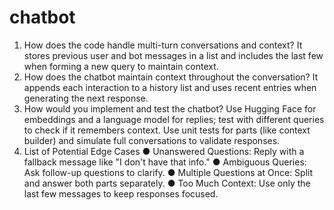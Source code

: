 # chatbot

1. How does the code handle multi-turn conversations and context?
It stores previous user and bot messages in a list and includes the last few when forming a
new query to maintain context.
2. How does the chatbot maintain context throughout the conversation?
It appends each interaction to a history list and uses recent entries when generating the next
response.
3. How would you implement and test the chatbot?
Use Hugging Face for embeddings and a language model for replies; test with different
queries to check if it remembers context.
Use unit tests for parts (like context builder) and simulate full conversations to validate
responses.
4. List of Potential Edge Cases
● Unanswered Questions: Reply with a fallback message like "I don't have that info."
● Ambiguous Queries: Ask follow-up questions to clarify.
● Multiple Questions at Once: Split and answer both parts separately.
● Too Much Context: Use only the last few messages to keep responses focused.

